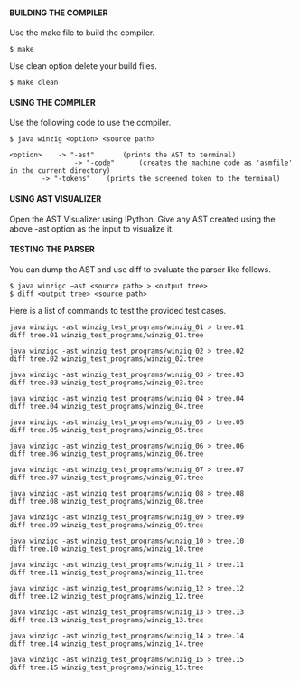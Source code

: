 #### BUILDING THE COMPILER

Use the make file to build the compiler.

	$ make

Use clean option delete your build files.

	$ make clean

#### USING THE COMPILER

Use the following code to use the compiler.

	$ java winzig <option> <source path>

	<option> 	-> "-ast"       (prints the AST to terminal)
                	-> "-code"      (creates the machine code as 'asmfile' in the current directory)
	 		-> "-tokens"    (prints the screened token to the terminal)


#### USING AST VISUALIZER

Open the AST Visualizer using IPython.
Give any AST created using the above -ast option as the input to visualize it.


#### TESTING THE PARSER

You can dump the AST and use diff to evaluate the parser like follows.

	$ java winzigc –ast <source path> > <output tree>
 	$ diff <output tree> <source path>

Here is a list of commands to test the provided test cases.

    java winzigc -ast winzig_test_programs/winzig_01 > tree.01
    diff tree.01 winzig_test_programs/winzig_01.tree

    java winzigc -ast winzig_test_programs/winzig_02 > tree.02
    diff tree.02 winzig_test_programs/winzig_02.tree

    java winzigc -ast winzig_test_programs/winzig_03 > tree.03
    diff tree.03 winzig_test_programs/winzig_03.tree

    java winzigc -ast winzig_test_programs/winzig_04 > tree.04
    diff tree.04 winzig_test_programs/winzig_04.tree

    java winzigc -ast winzig_test_programs/winzig_05 > tree.05
    diff tree.05 winzig_test_programs/winzig_05.tree

    java winzigc -ast winzig_test_programs/winzig_06 > tree.06
    diff tree.06 winzig_test_programs/winzig_06.tree

    java winzigc -ast winzig_test_programs/winzig_07 > tree.07
    diff tree.07 winzig_test_programs/winzig_07.tree

    java winzigc -ast winzig_test_programs/winzig_08 > tree.08
    diff tree.08 winzig_test_programs/winzig_08.tree

    java winzigc -ast winzig_test_programs/winzig_09 > tree.09
    diff tree.09 winzig_test_programs/winzig_09.tree

    java winzigc -ast winzig_test_programs/winzig_10 > tree.10
    diff tree.10 winzig_test_programs/winzig_10.tree

    java winzigc -ast winzig_test_programs/winzig_11 > tree.11
    diff tree.11 winzig_test_programs/winzig_11.tree

    java winzigc -ast winzig_test_programs/winzig_12 > tree.12
    diff tree.12 winzig_test_programs/winzig_12.tree

    java winzigc -ast winzig_test_programs/winzig_13 > tree.13
    diff tree.13 winzig_test_programs/winzig_13.tree

    java winzigc -ast winzig_test_programs/winzig_14 > tree.14
    diff tree.14 winzig_test_programs/winzig_14.tree

    java winzigc -ast winzig_test_programs/winzig_15 > tree.15
    diff tree.15 winzig_test_programs/winzig_15.tree
